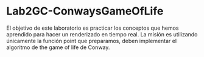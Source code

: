 # Lab2GC-ConwaysGameOfLife
El objetivo de este laboratorio es practicar los conceptos que hemos aprendido para hacer un renderizado en tiempo real. La misión es utilizando únicamente la función point que preparamos, deben implementar el algoritmo de the game of life de Conway.
